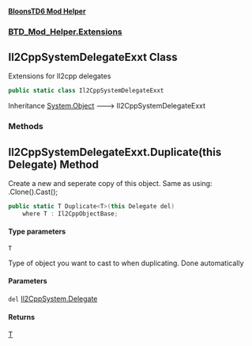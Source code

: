 #### [BloonsTD6 Mod Helper](README.md 'README')
### [BTD_Mod_Helper.Extensions](README.md#BTD_Mod_Helper.Extensions 'BTD_Mod_Helper.Extensions')

## Il2CppSystemDelegateExxt Class

Extensions for Il2cpp delegates

```csharp
public static class Il2CppSystemDelegateExxt
```

Inheritance [System.Object](https://docs.microsoft.com/en-us/dotnet/api/System.Object 'System.Object') &#129106; Il2CppSystemDelegateExxt
### Methods

<a name='BTD_Mod_Helper.Extensions.Il2CppSystemDelegateExxt.Duplicate_T_(thisDelegate)'></a>

## Il2CppSystemDelegateExxt.Duplicate<T>(this Delegate) Method

Create a new and seperate copy of this object. Same as using:  .Clone().Cast();

```csharp
public static T Duplicate<T>(this Delegate del)
    where T : Il2CppObjectBase;
```
#### Type parameters

<a name='BTD_Mod_Helper.Extensions.Il2CppSystemDelegateExxt.Duplicate_T_(thisDelegate).T'></a>

`T`

Type of object you want to cast to when duplicating. Done automatically
#### Parameters

<a name='BTD_Mod_Helper.Extensions.Il2CppSystemDelegateExxt.Duplicate_T_(thisDelegate).del'></a>

`del` [Il2CppSystem.Delegate](https://docs.microsoft.com/en-us/dotnet/api/Il2CppSystem.Delegate 'Il2CppSystem.Delegate')

#### Returns
[T](BTD_Mod_Helper.Extensions.Il2CppSystemDelegateExxt.md#BTD_Mod_Helper.Extensions.Il2CppSystemDelegateExxt.Duplicate_T_(thisDelegate).T 'BTD_Mod_Helper.Extensions.Il2CppSystemDelegateExxt.Duplicate<T>(this Delegate).T')